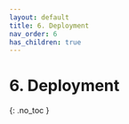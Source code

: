 ```yaml
---
layout: default
title: 6. Deployment
nav_order: 6
has_children: true
---
```


# 6. Deployment

{: .no_toc }
